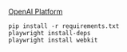 [OpenAI Platform](https://platform.openai.com/tokenizer)

```
pip install -r requirements.txt
playwright install-deps
playwright install webkit
```
